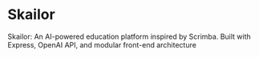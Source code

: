 # Skailor
Skailor: An AI-powered education platform inspired by Scrimba. Built with Express, OpenAI API, and modular front-end architecture
